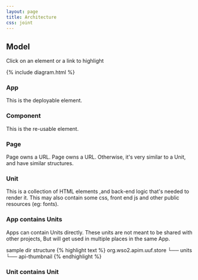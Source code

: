 ```yaml
---
layout: page
title: Architecture
css: joint
---
```


## Model

Click on an element or a link to highlight

{% include diagram.html %}

### App
This is the deployable element.

### Component
This is the re-usable element.

### Page
Page owns a URL.
Page owns a URL. Otherwise, it's very similar to a Unit, and have similar structures.

### Unit
This is a collection of HTML elements ,and back-end logic that's needed to render it. 
This may also contain some css, front end js and other public resources (eg: fonts).

### App contains Units
Apps can contain Units directly. 
These units are not meant to be shared with other projects, But will get used in multiple places in the same App.

sample dir structure
{% highlight text %}
org.wso2.apim.uuf.store
└── units
    └── api-thumbnail
{% endhighlight %}


### Unit contains Unit
